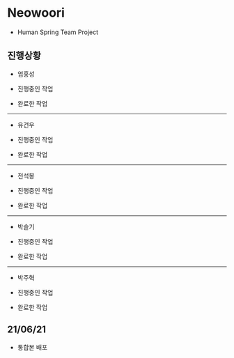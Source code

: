 # Neowoori
* Human Spring Team Project

## 진행상황
* 엄홍성
- 진행중인 작업

- 완료한 작업


***
* 유건우
- 진행중인 작업

- 완료한 작업


***
* 전석봉
- 진행중인 작업

- 완료한 작업


***
* 박슬기
- 진행중인 작업

- 완료한 작업


***
* 박주혁
- 진행중인 작업

- 완료한 작업



## 21/06/21
+ 통합본 배포
